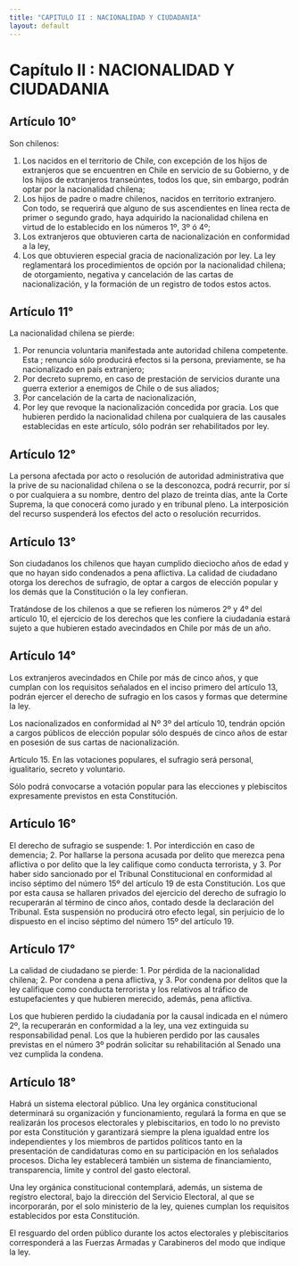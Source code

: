 ```yaml
---
title: "CAPITULO II : NACIONALIDAD Y CIUDADANIA"
layout: default
---
```


# Capítulo II : NACIONALIDAD Y CIUDADANIA

## Artículo 10°

Son chilenos:

1.  Los nacidos en el territorio de Chile, con excepción de los hijos de
    extranjeros que se encuentren en Chile en servicio de su Gobierno, y
    de los hijos de extranjeros transeúntes, todos los que, sin embargo,
    podrán optar por la nacionalidad chilena;
2.  Los hijos de padre o madre chilenos, nacidos en territorio
    extranjero. Con todo, se requerirá que alguno de sus ascendientes en
    línea recta de primer o segundo grado, haya adquirido la
    nacionalidad chilena en virtud de lo establecido en los números 1º,
    3º ó 4º;
3.  Los extranjeros que obtuvieren carta de nacionalización en
    conformidad a la ley,
4.  Los que obtuvieren especial gracia de nacionalización por ley. La
    ley reglamentará los procedimientos de opción por la nacionalidad
    chilena; de otorgamiento, negativa y cancelación de las cartas de
    nacionalización, y la formación de un registro de todos estos actos.

## Artículo 11°

La nacionalidad chilena se pierde:

1.  Por renuncia voluntaria manifestada ante autoridad chilena
    competente. Esta ; renuncia sólo producirá efectos si la persona,
    previamente, se ha nacionalizado en país extranjero;
2.  Por decreto supremo, en caso de prestación de servicios durante una
    guerra exterior a enemigos de Chile o de sus aliados;
3.  Por cancelación de la carta de nacionalización,
4.  Por ley que revoque la nacionalización concedida por gracia. Los que
    hubieren perdido la nacionalidad chilena por cualquiera de las
    causales establecidas en este artículo, sólo podrán ser
    rehabilitados por ley.

## Artículo 12°

La persona afectada por acto o resolución de autoridad administrativa
que la prive de su nacionalidad chilena o se la desconozca, podrá
recurrir, por sí o por cualquiera a su nombre, dentro del plazo de
treinta días, ante la Corte Suprema, la que conocerá como jurado y en
tribunal pleno. La interposición del recurso suspenderá los efectos del
acto o resolución recurridos.

## Artículo 13°

Son ciudadanos los chilenos que hayan cumplido dieciocho años de edad y
que no hayan sido condenados a pena aflictiva. La calidad de ciudadano
otorga los derechos de sufragio, de optar a cargos de elección popular y
los demás que la Constitución o la ley confieran.

Tratándose de los chilenos a que se refieren los números 2º y 4º del
artículo 10, el ejercicio de los derechos que les confiere la ciudadanía
estará sujeto a que hubieren estado avecindados en Chile por más de un
año.

## Artículo 14°

Los extranjeros avecindados en Chile por más de cinco años, y que
cumplan con los requisitos señalados en el inciso primero del artículo
13, podrán ejercer el derecho de sufragio en los casos y formas que
determine la ley.

Los nacionalizados en conformidad al Nº 3º del artículo 10, tendrán
opción a cargos públicos de elección popular sólo después de cinco años
de estar en posesión de sus cartas de nacionalización.

Artículo 15. En las votaciones populares, el sufragio será personal,
igualitario, secreto y voluntario.

Sólo podrá convocarse a votación popular para las elecciones y
plebiscitos expresamente previstos en esta Constitución.

## Artículo 16°

El derecho de sufragio se suspende: 1. Por interdicción en caso de
demencia; 2. Por hallarse la persona acusada por delito que merezca pena
aflictiva o por delito que la ley califique como conducta terrorista, y
3. Por haber sido sancionado por el Tribunal Constitucional en
conformidad al inciso séptimo del número 15º del artículo 19 de esta
Constitución. Los que por esta causa se hallaren privados del ejercicio
del derecho de sufragio lo recuperarán al término de cinco años, contado
desde la declaración del Tribunal. Esta suspensión no producirá otro
efecto legal, sin perjuicio de lo dispuesto en el inciso séptimo del
número 15º del artículo 19.

## Artículo 17°

La calidad de ciudadano se pierde: 1. Por pérdida de la nacionalidad
chilena; 2. Por condena a pena aflictiva, y 3. Por condena por delitos
que la ley califique como conducta terrorista y los relativos al tráfico
de estupefacientes y que hubieren merecido, además, pena aflictiva.

Los que hubieren perdido la ciudadanía por la causal indicada en el
número 2º, la recuperarán en conformidad a la ley, una vez extinguida su
responsabilidad penal. Los que la hubieren perdido por las causales
previstas en el número 3º podrán solicitar su rehabilitación al Senado
una vez cumplida la condena.

## Artículo 18°

Habrá un sistema electoral público. Una ley orgánica constitucional
determinará su organización y funcionamiento, regulará la forma en que
se realizarán los procesos electorales y plebiscitarios, en todo lo no
previsto por esta Constitución y garantizará siempre la plena igualdad
entre los independientes y los miembros de partidos políticos tanto en
la presentación de candidaturas como en su participación en los
señalados procesos. Dicha ley establecerá también un sistema de
financiamiento, transparencia, límite y control del gasto electoral.

Una ley orgánica constitucional contemplará, además, un sistema de
registro electoral, bajo la dirección del Servicio Electoral, al que se
incorporarán, por el solo ministerio de la ley, quienes cumplan los
requisitos establecidos por esta Constitución.

El resguardo del orden público durante los actos electorales y
plebiscitarios corresponderá a las Fuerzas Armadas y Carabineros del
modo que indique la ley.

